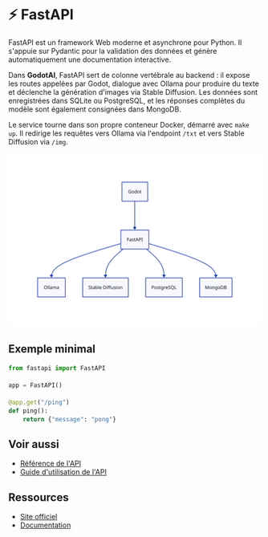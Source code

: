 # ⚡ FastAPI

FastAPI est un framework Web moderne et asynchrone pour Python. Il s'appuie sur
Pydantic pour la validation des données et génère automatiquement une
documentation interactive.

Dans **GodotAI**, FastAPI sert de colonne vertébrale au backend : il expose les
routes appelées par Godot, dialogue avec Ollama pour produire du texte et
déclenche la génération d'images via Stable Diffusion. Les données sont
enregistrées dans SQLite ou PostgreSQL, et les réponses complètes du modèle sont
également consignées dans MongoDB.

Le service tourne dans son propre conteneur Docker, démarré avec
`make up`. Il redirige les requêtes vers Ollama via l'endpoint `/txt` et vers
Stable Diffusion via `/img`.

![Flux FastAPI](../assets/fastapi.svg)

## Exemple minimal
```python
from fastapi import FastAPI

app = FastAPI()

@app.get("/ping")
def ping():
    return {"message": "pong"}
```

## Voir aussi

- [Référence de l'API](../reference/api-backend.md)
- [Guide d'utilisation de l'API](../guides/utiliser-api.md)

## Ressources
- [Site officiel](https://fastapi.tiangolo.com/)
- [Documentation](https://fastapi.tiangolo.com/)
